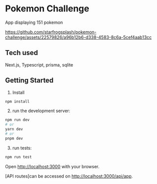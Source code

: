 # Pokemon Challenge

App displaying 151 pokemon 

https://github.com/starfrogsplash/pokemon-challenge/assets/22579826/a96b12b6-d338-4583-8c6a-5cef4aab13cc

## Tech used
Next.js, Typescript, prisma, sqlite

## Getting Started

1. Install

```bash
npm install
```


2. run the development server:

```bash
npm run dev
# or
yarn dev
# or
pnpm dev
```

3. run tests:

```bash
npm run test
```

Open [http://localhost:3000](http://localhost:3000) with your browser.

[API routes]can be accessed on [http://localhost:3000/api/app](http://localhost:3000/api/app).

